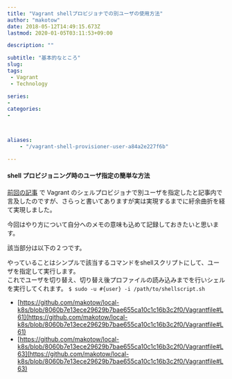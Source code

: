 ```yaml
---
title: "Vagrant shellプロビジョナでの別ユーザの使用方法"
author: "makotow"
date: 2018-05-12T14:49:15.673Z
lastmod: 2020-01-05T03:11:53+09:00

description: ""

subtitle: "基本的なところ"
slug: 
tags:
 - Vagrant
 - Technology

series:
-
categories:
-



aliases:
    - "/vagrant-shell-provisioner-user-a84a2e227f6b"

---
```


#### shell プロビジョニング時のユーザ指定の簡単な方法

[前回の記事](https://medium.com/makotows-blog/10min-k8s-singlenode-k8s-f2b5704849ac) で Vagrant のシェルプロビジョナで別ユーザを指定したと記事内で言及したのですが、さらっと書いてありますが実は実現するまでに紆余曲折を経て実現しました。

今回はやり方について自分へのメモの意味も込めて記録しておきたいと思います。

該当部分は以下の２つです。

やっていることはシンプルで該当するコマンドをshellスクリプトにして、ユーザを指定して実行します。  
 これでユーザを切り替え、切り替え後プロファイルの読み込みまでを行いシェルを実行してくれます。
``$ sudo -u #{user} -i /path/to/shellscript.sh``

*   [https://github.com/makotow/local-k8s/blob/8060b7e13ece29629b7bae655ca10c1c16b3c2f0/Vagrantfile#L61](https://github.com/makotow/local-k8s/blob/8060b7e13ece29629b7bae655ca10c1c16b3c2f0/Vagrantfile#L61)
*   [https://github.com/makotow/local-k8s/blob/8060b7e13ece29629b7bae655ca10c1c16b3c2f0/Vagrantfile#L63](https://github.com/makotow/local-k8s/blob/8060b7e13ece29629b7bae655ca10c1c16b3c2f0/Vagrantfile#L63)
